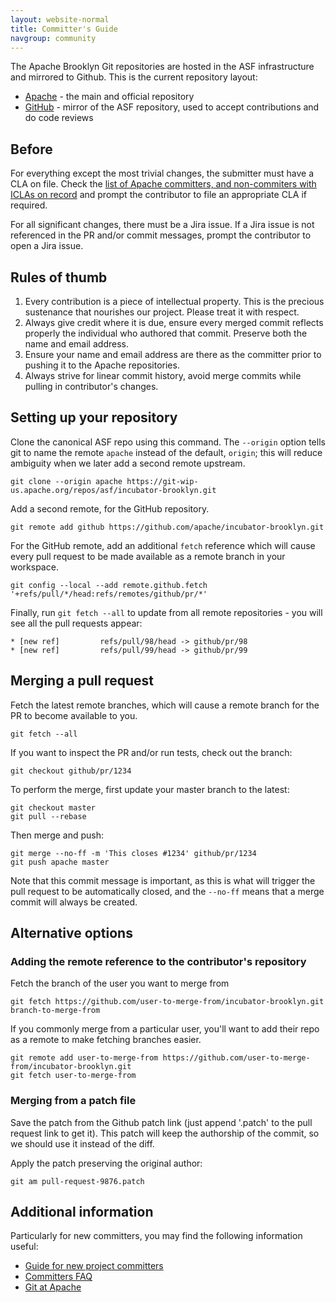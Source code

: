 ```yaml
---
layout: website-normal
title: Committer's Guide
navgroup: community
---
```


The Apache Brooklyn Git repositories are hosted in the ASF infrastructure and mirrored to Github. This is the current
repository layout:

- [Apache](https://git-wip-us.apache.org/repos/asf?s=incubator-brooklyn) - the main and official repository
- [GitHub](https://github.com/apache/incubator-brooklyn) - mirror of the ASF repository, used to accept contributions
  and do code reviews


Before
------

For everything except the most trivial changes, the submitter must have a CLA on file. Check the [list of Apache
committers, and non-commiters with ICLAs on record](https://people.apache.org/committer-index.html) and prompt the
contributor to file an appropriate CLA if required.

For all significant changes, there must be a Jira issue. If a Jira issue is not referenced in the PR and/or commit
messages, prompt the contributor to open a Jira issue.


Rules of thumb
--------------

1. Every contribution is a piece of intellectual property.  This is the precious sustenance that nourishes our
   project.  Please treat it with respect.
2. Always give credit where it is due, ensure every merged commit reflects properly the individual who authored that
   commit.  Preserve both the name and email address.
3. Ensure your name and email address are there as the committer prior to pushing it to the Apache repositories.
4. Always strive for linear commit history, avoid merge commits while pulling in contributor's changes.


Setting up your repository
--------------------------

Clone the canonical ASF repo using this command. The `--origin` option tells git to name the remote `apache` instead
of the default, `origin`; this will reduce ambiguity when we later add a second remote upstream.

    git clone --origin apache https://git-wip-us.apache.org/repos/asf/incubator-brooklyn.git

Add a second remote, for the GitHub repository.

    git remote add github https://github.com/apache/incubator-brooklyn.git

For the GitHub remote, add an additional `fetch` reference which will cause
every pull request to be made available as a remote branch in your workspace.

    git config --local --add remote.github.fetch '+refs/pull/*/head:refs/remotes/github/pr/*'

Finally, run `git fetch --all` to update from all remote repositories - you will see all the pull requests appear:

    * [new ref]         refs/pull/98/head -> github/pr/98
    * [new ref]         refs/pull/99/head -> github/pr/99


Merging a pull request
----------------------

Fetch the latest remote branches, which will cause a remote branch for the PR to become available to you.

    git fetch --all

If you want to inspect the PR and/or run tests, check out the branch:

    git checkout github/pr/1234

To perform the merge, first update your master branch to the latest:

    git checkout master
    git pull --rebase

Then merge and push:

    git merge --no-ff -m 'This closes #1234' github/pr/1234
    git push apache master

Note that this commit message is important, as this is what will trigger the
pull request to be automatically closed, and the `--no-ff` means that a merge
commit will always be created.


Alternative options
-------------------

### Adding the remote reference to the contributor's repository

Fetch the branch of the user you want to merge from

    git fetch https://github.com/user-to-merge-from/incubator-brooklyn.git branch-to-merge-from

If you commonly merge from a particular user, you'll want to add their repo as a remote to make fetching branches easier.

    git remote add user-to-merge-from https://github.com/user-to-merge-from/incubator-brooklyn.git
    git fetch user-to-merge-from


### Merging from a patch file

Save the patch from the Github patch link (just append '.patch' to the pull request link to get it). This patch will
keep the authorship of the commit, so we should use it instead of the diff.

Apply the patch preserving the original author:

    git am pull-request-9876.patch


Additional information
----------------------

Particularly for new committers, you may find the following information useful:

* [Guide for new project
  committers](https://www.apache.org/dev/new-committers-guide.html)
* [Committers FAQ](https://www.apache.org/dev/committers.html)
* [Git at Apache](https://git-wip-us.apache.org/)
